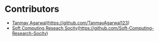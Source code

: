 # Contributors
- [Tanmay Agarwal](https://github.com/TanmayAgarwal123)(https://github.com/TanmayAgarwal123)
- [Soft Computing Reseach Socity](https://github.com/Soft-Computing-Research-Socity)(https://github.com/Soft-Computing-Research-Socity)
